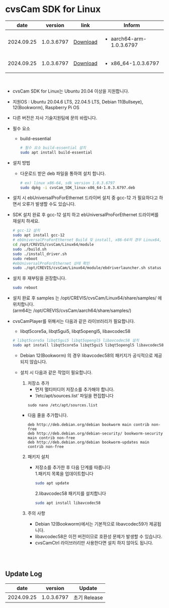 # cvsCam SDK for Linux
| date | version | link | Inform |
|------|---------|------|--------|
| 2024.09.25 | 1.0.3.6797 | [Download](https://github.com/CREVIS/Camera/raw/refs/heads/master/cvsCam/Linux/Files/cvsCam_SDK_linux-aarch64-arm-1.0.3.6797.zip)| <ul><li>aarch64-arm-1.0.3.6797<br/></li> |
| 2024.09.25 | 1.0.3.6797 | [Download](https://github.com/CREVIS/Camera/raw/refs/heads/master/cvsCam/Linux/Files/cvsCam_SDK_linux-x86_64-1.0.3.6797.zip)| <ul><li>x86_64-1.0.3.6797<br/></li> |


<br>

- cvsCam SDK for Linux는 Ubuntu 20.04 이상을 지원합니다.
- 지원OS : Ubuntu 20.04.6 LTS, 22.04.5 LTS, Debian 11(Bullseye), 12(Bookworm), Raspberry Pi OS
- 다른 버전은 자사 기술지원팀에 문의 바랍니다.

- 필수 요소
    - build-essential
        
        ```bash
        # 필수 요소 build-essential 설치
        sudo apt install build-essential
        ```

- 설치 방법
    - 다운로드 받은 deb 파일을 통하여 설치 합니다.
        
        ```bash
        # ex) linux x86-64, sdk version 1.0.3.6797
        sudo dpkg -i cvsCam_SDK_linux-x86_64-1.0.3.6797.deb
        ```

- 설치 시 ebUniversalProForEthernet 드라이버 설치 중  gcc-12 가 필요하다고 하면서 오류가 발생할 수도 있습니다.
- SDK 설치 완료 후 gcc-12 설치 하고 ebUniversalProForEthernet 드라이버를 재설치 하세요.
    
    ```bash
    # gcc-12 설치
    sudo apt install gcc-12
    # ebUniversalProForEthernet Build 및 install, x86-64의 경우 Linux64, arm64의 경우 aarch64
    cd /opt/CREVIS/cvsCam/Linux64/module
    sudo ./build.sh
    sudo ./install_driver.sh
    sudo reboot
    #ebUniversalProForEthernet 상태 확인
    sudo ./opt/CREVIS/cvsCam/Linux64/module/ebdriverlauncher.sh status
    ```
    
- 설치 후 재부팅을 권장합니다.
    
    ```bash
    sudo reboot
    ```

- 설치 완료 후 samples 는 /opt/CREVIS/cvsCam/Linux64/share/samples/ 에 위치합니다.
  <br>(arm64는 /opt/CREVIS/cvsCam/aarch64/share/samples/)
- cvsCamPlayer를 위해서는 다음과 같은 라이브러리가 필요합니다.
    - libqt5core5a, libqt5gui5, libqt5opengl5, libavcodec58
    
    ```bash
    # libqt5core5a libqt5gui5 libqt5opengl5 libavcodec58 설치
    sudo apt install libqt5core5a libqt5gui5 libqt5opengl5 libavcodec58
    ```
    
    - Debian 12(Bookworm) 의 경우 libavcodec58의 패키지가 공식적으로 제공되지 않습니다.
      
    - 설치 시 다음과 같은 작업이 필요합니다.
      
         1. 저장소 추가      
            - 먼저 멀티미디어 저장소를 추가해야 합니다.      
            - ‘/etc/apt/sources.list’ 파일을 편집합니다            
            ```
            sudo nano /etc/apt/sources.list
            ```

         - 다음 줄을 추가합니다.               
            ```
            deb http://deb.debian.org/debian bookworm main contrib non-free
            deb http://deb.debian.org/debian-security/ bookworm-security main contrib non-free
            deb http://deb.debian.org/debian bookworm-updates main contrib non-free
            ```
                
         2. 패키지 설치 
            - 저장소를 추가한 후 다음 단계를 따릅니다               
                1.패키지 목록을 업데이트합니다
                ```bash
                sudo apt update
                ```
                2.libavcodec58 패키지를 설치합니다
                ```bash
                sudo apt install libavcodec58
                ```

         3. 주의 사항
            - Debian 12(Bookworm)에서는 기본적으로 libavcodec59가 제공됩니다.
            - libavcodec58은 이전 버전이므로 호환성 문제가 발생할 수 있습니다.
            - cvsCamCtrl 라이브러리만 사용한다면 설치 하지 않아도 됩니다.
        
<br><br>

## Update Log
| date | version | Update |
|------|---------|--------|
| 2024.09.25 | 1.0.3.6797 | 초기 Release |

<br>
